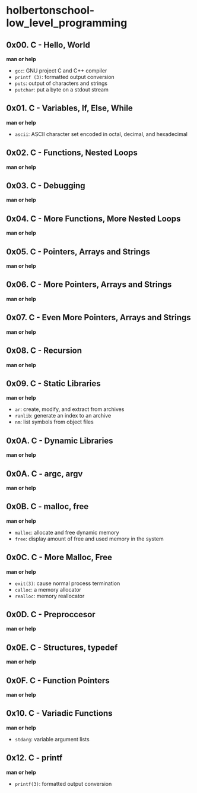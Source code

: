 # holbertonschool-low_level_programming
   
## 0x00. C - Hello, World  
   
**man or help**  
   
- `gcc`: GNU project C and C++ compiler  
- `printf (3)`: formatted output conversion  
- `puts`: output of characters and strings  
- `putchar`: put a byte on a stdout stream  
   
## 0x01. C - Variables, If, Else, While  
   
**man or help**  
   
- `ascii`: ASCII character set encoded in octal, decimal, and hexadecimal 
   
## 0x02. C - Functions, Nested Loops  
   
**man or help**  
   
## 0x03. C - Debugging  
   
**man or help**  
   
## 0x04. C - More Functions, More Nested Loops  
   
**man or help**  
  
## 0x05. C - Pointers, Arrays and Strings  
  
**man or help**  
   
## 0x06. C - More Pointers, Arrays and Strings  
  
**man or help**  
   
## 0x07. C - Even More Pointers, Arrays and Strings  
  
**man or help**  
  
## 0x08. C - Recursion  
  
**man or help**  
   
## 0x09. C - Static Libraries  
  
**man or help**  
  
- `ar`: create, modify, and extract from archives  
- `ranlib`: generate an index to an archive  
- `nm`: list symbols from object files  
  
## 0x0A. C - Dynamic Libraries  
  
**man or help**  
  
## 0x0A. C - argc, argv  
  
**man or help**   
  
## 0x0B. C - malloc, free  
  
**man or help**  
  
- `malloc`: allocate and free dynamic memory  
- `free`: display amount of free and used memory in the system  
  
## 0x0C. C - More Malloc, Free  
  
**man or help**  
  
- `exit(3)`: cause normal process termination  
- `calloc`: a memory allocator  
- `realloc`: memory reallocator  
   
## 0x0D. C - Preproccesor  
  
**man or help**  
  
## 0x0E. C - Structures, typedef  
  
**man or help**  
  
## 0x0F. C - Function Pointers  
  
**man or help**  
  
## 0x10. C - Variadic Functions  
  
**man or help** 
  
- `stdarg`: variable argument lists  
  
## 0x12. C - printf  
  
**man or help**  
  
- `printf(3)`: formatted output conversion       
